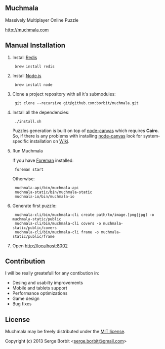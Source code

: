 Muchmala
--------

Massively Multiplayer Online Puzzle

http://muchmala.com

Manual Installation
-------------------

1. Install [Redis](http://redis.io/)  

        brew install redis
    
2. Install [Node.js](http://nodejs.org/)

        brew install node

3. Clone a project repository with all it's submodules: 

        git clone --recursive git@github.com:borbit/muchmala.git

4. Install all the dependencies:

        ./install.sh
        
    Puzzles generation is built on top of [node-canvas](https://github.com/LearnBoost/node-canvas) which requires **Cairo**. So, if there is any problems with installing [node-canvas](https://github.com/LearnBoost/node-canvas) look for system-specific installation on [Wiki](https://github.com/LearnBoost/node-canvas/wiki/_pages).
    
5. Run Muchmala

    If you have [Foreman](http://ddollar.github.io/foreman/) installed:
    
        foreman start
        
    Otherwise:
        
        muchmala-api/bin/muchmala-api
        muchmala-static/bin/muchmala-static
        muchmala-io/bin/muchmala-io
        
6. Generate first puzzle:

        muchmala-cli/bin/muchmala-cli create path/to/image.[png|jpg] -o muchmala-static/public
        muchmala-cli/bin/muchmala-cli covers -o muchmala-static/public/covers
        muchmala-cli/bin/muchmala-cli frame -o muchmala-static/public/frame

7. Open [http://localhost:8002](http://localhost:8002)
        
Contribution
------------

I will be really greatefull for any contibution in:

* Desing and usabilty improvements
* Mobile and tablets support
* Performance optimizations
* Game design
* Bug fixes

License
-------

Muchmala may be freely distributed under the [MIT license](http://en.wikipedia.org/wiki/MIT_License#License_terms).

Copyright (c) 2013 Serge Borbit &lt;serge.borbit@gmail.com&gt;
